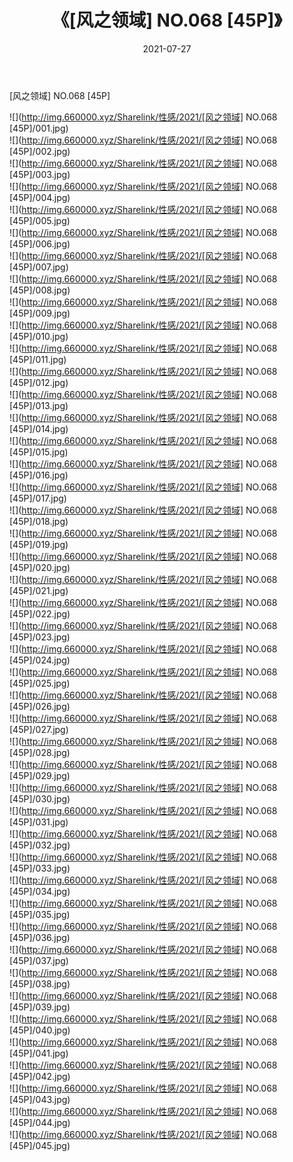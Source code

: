 ﻿---
layout: post
title:  《[风之领域] NO.068 [45P]》
date:   2021-07-27
img: http://img.660000.xyz/Sharelink/性感/2021/[风之领域] NO.068 [45P]/000.jpg
categories: [美女, 清纯, 唯美]
---

[风之领域] NO.068 [45P]

  ![](http://img.660000.xyz/Sharelink/性感/2021/[风之领域] NO.068 [45P]/001.jpg) <br> ![](http://img.660000.xyz/Sharelink/性感/2021/[风之领域] NO.068 [45P]/002.jpg) <br> ![](http://img.660000.xyz/Sharelink/性感/2021/[风之领域] NO.068 [45P]/003.jpg) <br> ![](http://img.660000.xyz/Sharelink/性感/2021/[风之领域] NO.068 [45P]/004.jpg) <br> ![](http://img.660000.xyz/Sharelink/性感/2021/[风之领域] NO.068 [45P]/005.jpg) <br> ![](http://img.660000.xyz/Sharelink/性感/2021/[风之领域] NO.068 [45P]/006.jpg) <br> ![](http://img.660000.xyz/Sharelink/性感/2021/[风之领域] NO.068 [45P]/007.jpg) <br> ![](http://img.660000.xyz/Sharelink/性感/2021/[风之领域] NO.068 [45P]/008.jpg) <br> ![](http://img.660000.xyz/Sharelink/性感/2021/[风之领域] NO.068 [45P]/009.jpg) <br> ![](http://img.660000.xyz/Sharelink/性感/2021/[风之领域] NO.068 [45P]/010.jpg) <br> ![](http://img.660000.xyz/Sharelink/性感/2021/[风之领域] NO.068 [45P]/011.jpg) <br> ![](http://img.660000.xyz/Sharelink/性感/2021/[风之领域] NO.068 [45P]/012.jpg) <br> ![](http://img.660000.xyz/Sharelink/性感/2021/[风之领域] NO.068 [45P]/013.jpg) <br> ![](http://img.660000.xyz/Sharelink/性感/2021/[风之领域] NO.068 [45P]/014.jpg) <br> ![](http://img.660000.xyz/Sharelink/性感/2021/[风之领域] NO.068 [45P]/015.jpg) <br> ![](http://img.660000.xyz/Sharelink/性感/2021/[风之领域] NO.068 [45P]/016.jpg) <br> ![](http://img.660000.xyz/Sharelink/性感/2021/[风之领域] NO.068 [45P]/017.jpg) <br> ![](http://img.660000.xyz/Sharelink/性感/2021/[风之领域] NO.068 [45P]/018.jpg) <br> ![](http://img.660000.xyz/Sharelink/性感/2021/[风之领域] NO.068 [45P]/019.jpg) <br> ![](http://img.660000.xyz/Sharelink/性感/2021/[风之领域] NO.068 [45P]/020.jpg) <br> ![](http://img.660000.xyz/Sharelink/性感/2021/[风之领域] NO.068 [45P]/021.jpg) <br> ![](http://img.660000.xyz/Sharelink/性感/2021/[风之领域] NO.068 [45P]/022.jpg) <br> ![](http://img.660000.xyz/Sharelink/性感/2021/[风之领域] NO.068 [45P]/023.jpg) <br> ![](http://img.660000.xyz/Sharelink/性感/2021/[风之领域] NO.068 [45P]/024.jpg) <br> ![](http://img.660000.xyz/Sharelink/性感/2021/[风之领域] NO.068 [45P]/025.jpg) <br> ![](http://img.660000.xyz/Sharelink/性感/2021/[风之领域] NO.068 [45P]/026.jpg) <br> ![](http://img.660000.xyz/Sharelink/性感/2021/[风之领域] NO.068 [45P]/027.jpg) <br> ![](http://img.660000.xyz/Sharelink/性感/2021/[风之领域] NO.068 [45P]/028.jpg) <br> ![](http://img.660000.xyz/Sharelink/性感/2021/[风之领域] NO.068 [45P]/029.jpg) <br> ![](http://img.660000.xyz/Sharelink/性感/2021/[风之领域] NO.068 [45P]/030.jpg) <br> ![](http://img.660000.xyz/Sharelink/性感/2021/[风之领域] NO.068 [45P]/031.jpg) <br> ![](http://img.660000.xyz/Sharelink/性感/2021/[风之领域] NO.068 [45P]/032.jpg) <br> ![](http://img.660000.xyz/Sharelink/性感/2021/[风之领域] NO.068 [45P]/033.jpg) <br> ![](http://img.660000.xyz/Sharelink/性感/2021/[风之领域] NO.068 [45P]/034.jpg) <br> ![](http://img.660000.xyz/Sharelink/性感/2021/[风之领域] NO.068 [45P]/035.jpg) <br> ![](http://img.660000.xyz/Sharelink/性感/2021/[风之领域] NO.068 [45P]/036.jpg) <br> ![](http://img.660000.xyz/Sharelink/性感/2021/[风之领域] NO.068 [45P]/037.jpg) <br> ![](http://img.660000.xyz/Sharelink/性感/2021/[风之领域] NO.068 [45P]/038.jpg) <br> ![](http://img.660000.xyz/Sharelink/性感/2021/[风之领域] NO.068 [45P]/039.jpg) <br> ![](http://img.660000.xyz/Sharelink/性感/2021/[风之领域] NO.068 [45P]/040.jpg) <br> ![](http://img.660000.xyz/Sharelink/性感/2021/[风之领域] NO.068 [45P]/041.jpg) <br> ![](http://img.660000.xyz/Sharelink/性感/2021/[风之领域] NO.068 [45P]/042.jpg) <br> ![](http://img.660000.xyz/Sharelink/性感/2021/[风之领域] NO.068 [45P]/043.jpg) <br> ![](http://img.660000.xyz/Sharelink/性感/2021/[风之领域] NO.068 [45P]/044.jpg) <br> ![](http://img.660000.xyz/Sharelink/性感/2021/[风之领域] NO.068 [45P]/045.jpg) <br>